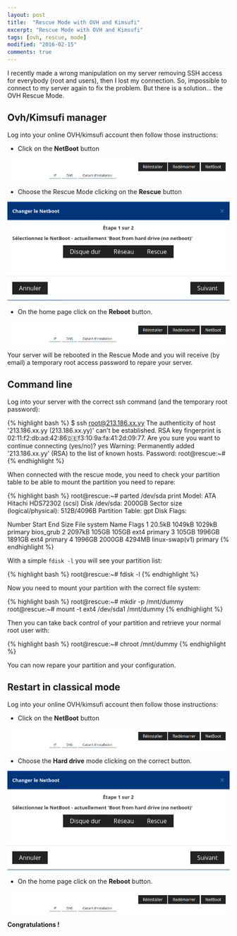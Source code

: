 ```yaml
---
layout: post
title:  "Rescue Mode with OVH and Kimsufi"
excerpt: "Rescue Mode with OVH and Kimsufi"
tags: [ovh, rescue, mode]
modified: "2016-02-15"
comments: true
---
```


I recently made a wrong manipulation on my server removing SSH access for everybody (root and users), then I lost my connection.
So, impossible to connect to my server again to fix the problem. But there is a solution... the OVH Rescue Mode.

## Ovh/Kimsufi manager

Log into your online OVH/kimsufi account then follow those instructions:

* Click on the **NetBoot** button

![Rescue](/images/posts/rescue1.png)

* Choose the Rescue Mode clicking on the **Rescue** button

![Rescue](/images/posts/rescue2.png)

* On the home page click on the **Reboot** button.

![Rescue](/images/posts/rescue1.png)

Your server will be rebooted in the Rescue Mode and you will receive (by email) a temporary root access password to repare your server.

## Command line

Log into your server with the correct ssh command (and the temporary root password):

{% highlight bash %}
$ ssh root@213.186.xx.yy
The authenticity of host '213.186.xx.yy (213.186.xx.yy)' can't be established.
RSA key fingerprint is 02:11:f2:db:ad:42:86:de:f3:10:9a:fa:41:2d:09:77.
Are you sure you want to continue connecting (yes/no)? yes
Warning: Permanently added '213.186.xx.yy' (RSA) to the list of known hosts.
Password:
root@rescue:~#
{% endhighlight %}

When connected with the rescue mode, you need to check your partition table to be able to mount the partition you need to repare:

{% highlight bash %}
root@rescue:~# parted /dev/sda print
Model: ATA Hitachi HDS72302 (scsi)
Disk /dev/sda: 2000GB
Sector size (logical/physical): 512B/4096B
Partition Table: gpt
Disk Flags: 

Number  Start   End     Size    File system     Name     Flags
 1      20.5kB  1049kB  1029kB                  primary  bios_grub
 2      2097kB  105GB   105GB   ext4            primary
 3      105GB   1996GB  1891GB  ext4            primary
 4      1996GB  2000GB  4294MB  linux-swap(v1)  primary
{% endhighlight %}

With a simple `fdisk -l` you will see your partition list:

{% highlight bash %}
root@rescue:~# fdisk -l
{% endhighlight %}


Now you need to mount your partition with the correct file system:

{% highlight bash %}
root@rescue:~# mkdir -p /mnt/dummy
root@rescue:~# mount -t ext4 /dev/sda1 /mnt/dummy
{% endhighlight %}

Then you can take back control of your partition and retrieve your normal root user with:

{% highlight bash %}
root@rescue:~# chroot /mnt/dummy
{% endhighlight %}

You can now repare your partition and your configuration.

## Restart in classical mode

Log into your online OVH/kimsufi account then follow those instructions:

* Click on the **NetBoot** button

![Rescue](/images/posts/rescue1.png)

* Choose the **Hard drive** mode clicking on the correct button.

![Rescue](/images/posts/rescue2.png)

* On the home page click on the **Reboot** button.

![Rescue](/images/posts/rescue1.png)


**Congratulations !**